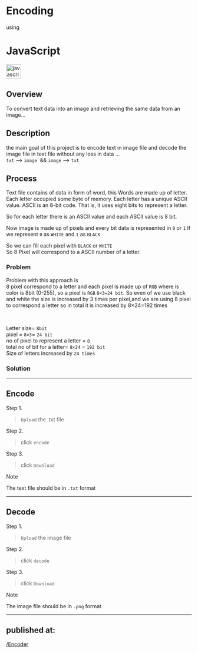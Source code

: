 # Encoding

using

# JavaScript



<div align="left">
  <img src="https://cdn.jsdelivr.net/gh/devicons/devicon/icons/javascript/javascript-original.svg" height="40" alt="javascript logo" />
</div>


          


## Overview
To convert text data into an image and retrieving the same data from an image...



## Description
the main goal of this project is to encode text in image file and decode the image file in text file without any loss in data ...<br>
`txt` --> `image`  && `image` --> `txt`

## Process
Text file contains of data in form of word, this Words are made up of letter. Each letter occupied some byte of memory. Each letter has a unique ASCII value. ASCII is an 8-bit code. That is, it uses eight bits to represent a letter.

So for each letter there is an ASCII value and each ASCII value is 8 bit.

Now image is made up of pixels and every bit data is represented in `0` or `1`
If we represent `0` as `WHITE` and `1` as `BLACK`

So we can fill each pixel with `BLACK` or `WHITE`<br>
So 8 Pixel will correspond to a ASCII number of a letter.

### Problem
Problem with this approach is <br>
8 pixel correspond to a letter and each pixel is made up of `RGB` where is color is 8bit (0-255), so a pixel is `RGB` `8×3=24 bit`. So even of we use black and white the size is increased by 3 times per pixel,and we are using 8 pixel to correspond a letter so in total it is increased by 8×24=192 times

<br>

Letter size= `8bit`     <br>
pixel = `8×3`= `24 bit`     <br>
no of pixel to represent a letter = `8`     <br>
total no of bit for a letter= `8×24` = `192 bit`     <br>
Size of letters increased by `24 times` 

### Solution




---

## Encode

Step 1.
> `Upload` the .txt file 

Step 2.
>click `encode`

Step 3.
>click `Download`

> [!NOTE]
>The text file should be in  `.txt` format


___

## Decode

Step 1.
> `Upload` the image file 

Step 2.
>click `decode`

Step 3.
>click `Download`


> [!NOTE]
>The image file should be in `.png` format

___

## published at:
[/Encoder](https://imposter404.github.io/Encoder)